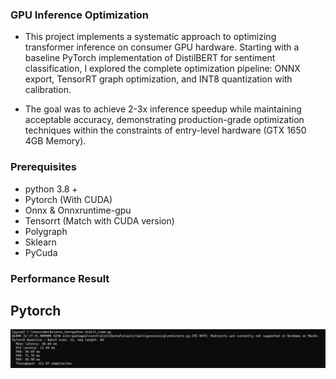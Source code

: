 ### GPU Inference Optimization

* This project implements a systematic approach to optimizing transformer inference on consumer GPU hardware. Starting with a baseline PyTorch implementation of DistilBERT for sentiment classification, I explored the complete optimization pipeline: ONNX export, TensorRT graph optimization, and INT8 quantization with calibration.

* The goal was to achieve 2-3x inference speedup while maintaining acceptable accuracy, demonstrating production-grade optimization techniques within the constraints of entry-level hardware (GTX 1650 4GB Memory).

### Prerequisites

* python 3.8 +
* Pytorch (With CUDA)
* Onnx & Onnxruntime-gpu
* Tensorrt (Match with CUDA version)
* Polygraph
* Sklearn
* PyCuda

### Performance Result

## Pytorch
![alt text](https://github.com/waldo1234567/inference_optimization/blob/main/screenshots/pytorch.png)

